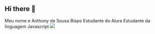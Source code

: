 ## Hi there 👋

Meu nome e Anthony de Sousa Bispo
Estudante do Alura 
Estudante da linguagem Javascript
![](https://media1.tenor.com/m/6oGZiulbQjIAAAAd/calleri-jocalleri.gif)
